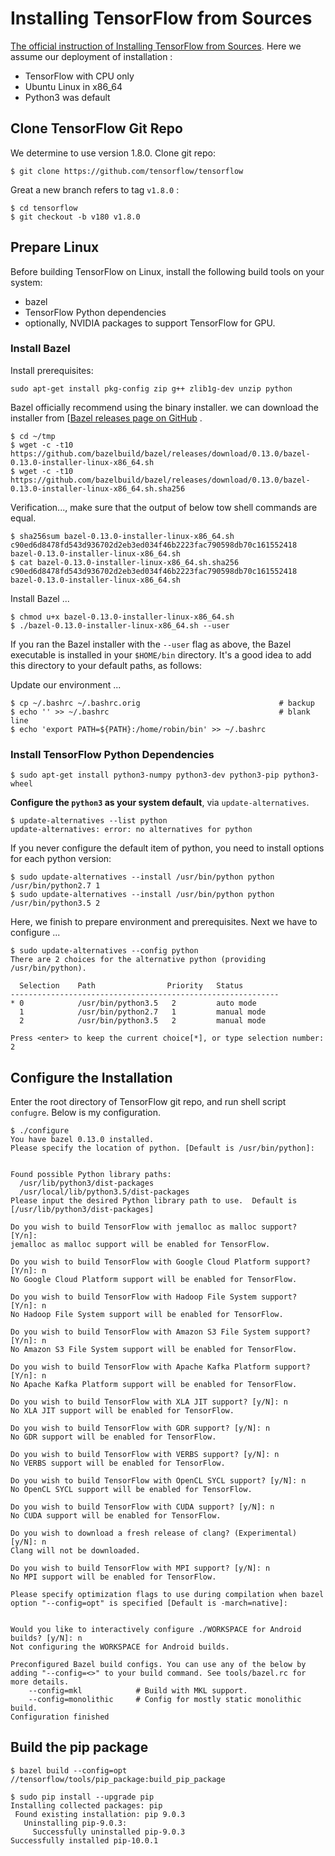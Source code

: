 # Installing TensorFlow from Sources

[The official instruction of Installing TensorFlow from Sources](https://tensorflow.google.cn/install/install_sources). Here we assume our deployment of installation :

* TensorFlow with CPU only
* Ubuntu Linux in x86_64
* Python3 was default

## Clone TensorFlow Git Repo

We determine to use version 1.8.0. Clone git repo:

``` shell
$ git clone https://github.com/tensorflow/tensorflow
```

Great a new branch refers to tag `v1.8.0` :

``` shell
$ cd tensorflow
$ git checkout -b v180 v1.8.0
```

## Prepare Linux

Before building TensorFlow on Linux, install the following build tools on your system:

- bazel
- TensorFlow Python dependencies
- optionally, NVIDIA packages to support TensorFlow for GPU.

### Install Bazel
Install prerequisites:
``` shell
sudo apt-get install pkg-config zip g++ zlib1g-dev unzip python
```
Bazel officially recommend using the binary installer. we can download the installer from [[Bazel releases page on GitHub](https://github.com/bazelbuild/bazel/releases) .

``` shell
$ cd ~/tmp
$ wget -c -t10 https://github.com/bazelbuild/bazel/releases/download/0.13.0/bazel-0.13.0-installer-linux-x86_64.sh
$ wget -c -t10 https://github.com/bazelbuild/bazel/releases/download/0.13.0/bazel-0.13.0-installer-linux-x86_64.sh.sha256
```

Verification..., make sure that the output of below tow shell commands are equal.

```shell
$ sha256sum bazel-0.13.0-installer-linux-x86_64.sh
c90ed6d8478fd543d936702d2eb3ed034f46b2223fac790598db70c161552418  bazel-0.13.0-installer-linux-x86_64.sh
$ cat bazel-0.13.0-installer-linux-x86_64.sh.sha256 
c90ed6d8478fd543d936702d2eb3ed034f46b2223fac790598db70c161552418  bazel-0.13.0-installer-linux-x86_64.sh
```

Install Bazel ...

``` shell
$ chmod u+x bazel-0.13.0-installer-linux-x86_64.sh
$ ./bazel-0.13.0-installer-linux-x86_64.sh --user
```

If you ran the Bazel installer with the `--user` flag as above, the Bazel executable is installed in your `$HOME/bin` directory. It's a good idea to add this directory to your default paths, as follows:

Update our environment ...

``` shell
$ cp ~/.bashrc ~/.bashrc.orig								# backup
$ echo '' >> ~/.bashrc										# blank line
$ echo 'export PATH=${PATH}:/home/robin/bin' >> ~/.bashrc
```

### Install TensorFlow Python Dependencies

``` shell
$ sudo apt-get install python3-numpy python3-dev python3-pip python3-wheel
```

**Configure the `python3` as your system default**, via `update-alternatives`. 

``` shell
$ update-alternatives --list python
update-alternatives: error: no alternatives for python
```

If you never configure the default item of python, you need to install options for each python version:

``` shell
$ sudo update-alternatives --install /usr/bin/python python /usr/bin/python2.7 1
$ sudo update-alternatives --install /usr/bin/python python /usr/bin/python3.5 2
```

Here, we finish to prepare environment and prerequisites. Next we have to configure ...

``` shell
$ sudo update-alternatives --config python
There are 2 choices for the alternative python (providing /usr/bin/python).

  Selection    Path                Priority   Status
------------------------------------------------------------
* 0            /usr/bin/python3.5   2         auto mode
  1            /usr/bin/python2.7   1         manual mode
  2            /usr/bin/python3.5   2         manual mode

Press <enter> to keep the current choice[*], or type selection number: 2
```

## Configure the Installation

Enter the root directory of TensorFlow git repo, and run shell script `confugre`.  Below is my configuration.

``` shell
$ ./configure 
You have bazel 0.13.0 installed.
Please specify the location of python. [Default is /usr/bin/python]: 


Found possible Python library paths:
  /usr/lib/python3/dist-packages
  /usr/local/lib/python3.5/dist-packages
Please input the desired Python library path to use.  Default is [/usr/lib/python3/dist-packages]

Do you wish to build TensorFlow with jemalloc as malloc support? [Y/n]: 
jemalloc as malloc support will be enabled for TensorFlow.

Do you wish to build TensorFlow with Google Cloud Platform support? [Y/n]: n
No Google Cloud Platform support will be enabled for TensorFlow.

Do you wish to build TensorFlow with Hadoop File System support? [Y/n]: n
No Hadoop File System support will be enabled for TensorFlow.

Do you wish to build TensorFlow with Amazon S3 File System support? [Y/n]: n
No Amazon S3 File System support will be enabled for TensorFlow.

Do you wish to build TensorFlow with Apache Kafka Platform support? [Y/n]: n
No Apache Kafka Platform support will be enabled for TensorFlow.

Do you wish to build TensorFlow with XLA JIT support? [y/N]: n
No XLA JIT support will be enabled for TensorFlow.

Do you wish to build TensorFlow with GDR support? [y/N]: n
No GDR support will be enabled for TensorFlow.

Do you wish to build TensorFlow with VERBS support? [y/N]: n
No VERBS support will be enabled for TensorFlow.

Do you wish to build TensorFlow with OpenCL SYCL support? [y/N]: n
No OpenCL SYCL support will be enabled for TensorFlow.

Do you wish to build TensorFlow with CUDA support? [y/N]: n
No CUDA support will be enabled for TensorFlow.

Do you wish to download a fresh release of clang? (Experimental) [y/N]: n
Clang will not be downloaded.

Do you wish to build TensorFlow with MPI support? [y/N]: n
No MPI support will be enabled for TensorFlow.

Please specify optimization flags to use during compilation when bazel option "--config=opt" is specified [Default is -march=native]: 


Would you like to interactively configure ./WORKSPACE for Android builds? [y/N]: n
Not configuring the WORKSPACE for Android builds.

Preconfigured Bazel build configs. You can use any of the below by adding "--config=<>" to your build command. See tools/bazel.rc for more details.
	--config=mkl         	# Build with MKL support.
	--config=monolithic  	# Config for mostly static monolithic build.
Configuration finished
```

## Build the pip package

``` shell
$ bazel build --config=opt //tensorflow/tools/pip_package:build_pip_package
```

 ``` shell
$ sudo pip install --upgrade pip
Installing collected packages: pip
  Found existing installation: pip 9.0.3
    Uninstalling pip-9.0.3:
      Successfully uninstalled pip-9.0.3
Successfully installed pip-10.0.1
 ```